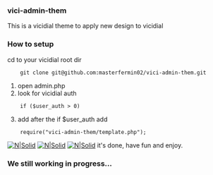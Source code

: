 ### vici-admin-them
This is a vicidial theme to apply new design to vicidial

### How to setup
cd to your vicidial root dir
```
	git clone git@github.com:masterfermin02/vici-admin-them.git
```
1. open admin.php
2. look for vicidial auth
```
	if ($user_auth > 0)
```
3.  add after the if $user_auth add
```
	require("vici-admin-them/template.php");
```
[![N|Solid](https://github.com/masterfermin02/vici-admin-them/blob/master/screen_shot/campaign.png)](https://github.com/masterfermin02/vici-admin-them/)
[![N|Solid](https://github.com/masterfermin02/vici-admin-them/blob/master/screen_shot/dashboard.png)](https://github.com/masterfermin02/vici-admin-them/)
[![N|Solid](http://viciexperts.com/img/portfolio/new-real-time-custom.png)](https://github.com/masterfermin02/vici-admin-them/)
it's done, have fun and enjoy.

### We still working in progress...
